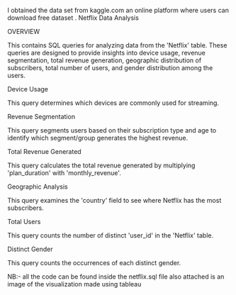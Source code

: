 I obtained the data set from kaggle.com an online platform where users can download free dataset .
Netflix Data Analysis


OVERVIEW 


This contains SQL queries for analyzing data from the 'Netflix' table. These queries are designed to provide insights into device usage, revenue segmentation, total revenue generation, geographic distribution of subscribers, total number of users, and gender distribution among the users. 



Device Usage

This query determines which devices are commonly used for streaming.

Revenue Segmentation

This query segments users based on their subscription type and age to identify which segment/group generates the highest revenue.

Total Revenue Generated

This query calculates the total revenue generated by multiplying 'plan_duration' with 'monthly_revenue'.

Geographic Analysis

This query examines the 'country' field to see where Netflix has the most subscribers.

Total Users

This query counts the number of distinct 'user_id' in the 'Netflix' table.

Distinct Gender

This query counts the occurrences of each distinct gender.

NB:- all the code can be found inside the netflix.sql file 
also attached is an image of the visualization made using tableau 

